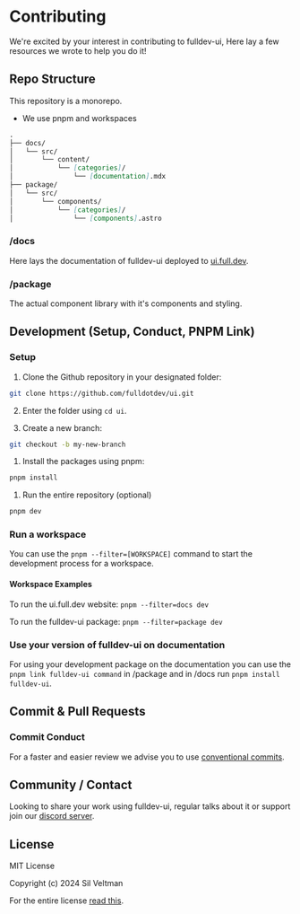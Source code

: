 # Contributing

We're excited by your interest in contributing to fulldev-ui,
Here lay a few resources we wrote to help you do it!

## Repo Structure

This repository is a monorepo.

- We use pnpm and workspaces

```md
.
├── docs/
│   └── src/
│       └── content/
│           └── [categories]/
│               └── [documentation].mdx
├── package/
│   └── src/
│       └── components/
│           └── [categories]/
│               └── [components].astro
```

### /docs

Here lays the documentation of fulldev-ui deployed to [ui.full.dev](https://ui.full.dev).

### /package

The actual component library with it's components and styling.

## Development (Setup, Conduct, PNPM Link)

### Setup

1. Clone the Github repository in your designated folder:

```bash
git clone https://github.com/fulldotdev/ui.git
```

2. Enter the folder using `cd ui`.

3. Create a new branch:

```bash
git checkout -b my-new-branch
```

1. Install the packages using pnpm:

```bash
pnpm install
```

1. Run the entire repository (optional)

```bash
pnpm dev
```

### Run a workspace

You can use the `pnpm --filter=[WORKSPACE]` command to start the development process for a workspace.

#### Workspace Examples

To run the ui.full.dev website:
`pnpm --filter=docs dev`

To run the fulldev-ui package:
`pnpm --filter=package dev`

### Use your version of fulldev-ui on documentation

For using your development package on the documentation you can use the `pnpm link fulldev-ui command` in /package and in /docs run `pnpm install fulldev-ui`.

## Commit & Pull Requests

### Commit Conduct

For a faster and easier review we advise you to use [conventional commits](https://www.conventionalcommits.org/en/v1.0.0/#summary).

## Community / Contact

Looking to share your work using fulldev-ui, regular talks about it or support join our [discord server](https://discord.gg/tdmUyH2YE4).

## License

MIT License

Copyright (c) 2024 Sil Veltman

For the entire license [read this](https://github.com/fulldotdev/ui/blob/main/LICENCE).
